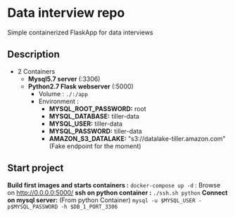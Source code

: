 # Data interview repo
Simple containerized FlaskApp for data interviews

## Description
- 2 Containers
	- **Mysql5.7 server** (:3306)
	- **Python2.7 Flask webserver** (:5000)
		- Volume : `./:/app`
		- Environment : 
			- **MYSQL_ROOT_PASSWORD:** root
	        - **MYSQL_DATABASE:** tiller-data
	        - **MYSQL_USER:** tiller-data
	        - **MYSQL_PASSWORD:** tiller-data
	        - **AMAZON_S3_DATALAKE:** "s3://datalake-tiller.amazon.com" 
	        (Fake endpoint for the moment)
## Start project
**Build first images and starts containers :**
`docker-compose up -d` : Browse on http://0.0.0.0:5000/
**ssh on python container :**
`./ssh.sh python`
**Connect on mysql server:** 
(From python Container)
`mysql -u $MYSQL_USER -p$MYSQL_PASSWORD -h $DB_1_PORT_3306`
